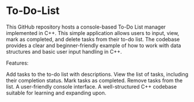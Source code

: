 # To-Do-List
This GitHub repository hosts a console-based To-Do List manager implemented in C++. This simple application allows users to input, view, mark as completed, and delete tasks from their to-do list. The codebase provides a clear and beginner-friendly example of how to work with data structures and basic user input handling in C++. 

Features:

Add tasks to the to-do list with descriptions.
View the list of tasks, including their completion status.
Mark tasks as completed.
Remove tasks from the list.
A user-friendly console interface.
A well-structured C++ codebase suitable for learning and expanding upon.
